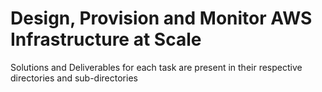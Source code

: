 # Design, Provision and Monitor AWS Infrastructure at Scale
Solutions and Deliverables for each task are present in their respective directories and sub-directories
